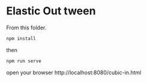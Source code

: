 # Elastic Out tween

From this folder.

```bash
npm install
```

then

```bash
npm run serve
```

open your browser http://localhost:8080/cubic-in.html
